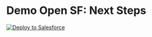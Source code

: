 # Demo Open SF: Next Steps

<a href="https://githubsfdeploy.herokuapp.com?owner=jorrit-steporange&amp;repo=demo-open-sf">
  <img src="https://raw.githubusercontent.com/afawcett/githubsfdeploy/master/src/main/webapp/resources/img/deploy.png" alt="Deploy to Salesforce" />
</a>
